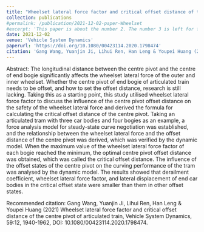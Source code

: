 ```yaml
---
title: "Wheelset lateral force factor and critical offset distance of the centre pivot of articulated train"
collection: publications
#permalink: /publication/2021-12-02-paper-Wheelset
#excerpt: 'This paper is about the number 2. The number 3 is left for future work.'
date: 2021-12-02
venue: 'Vehicle System Dynamics'
paperurl: 'https://doi.org/10.1080/00423114.2020.1798474'
citation: 'Gang Wang, Yuanjin Ji, Lihui Ren, Han Leng & Youpei Huang (2021) Wheelset lateral force factor and critical offset distance of the centre pivot of articulated train, Vehicle System Dynamics, 59:12, 1940-1962, DOI: 10.1080/00423114.2020.1798474'
---
```

Abstract: The longitudinal distance between the centre pivot and the centre of end bogie significantly affects the wheelset lateral force of the outer and inner wheelset. Whether the centre pivot of end bogie of articulated train needs to be offset, and how to set the offset distance, research is still lacking. Taking this as a starting point, this study utilised wheelset lateral force factor to discuss the influence of the centre pivot offset distance on the safety of the wheelset lateral force and derived the formula for calculating the critical offset distance of the centre pivot. Taking an articulated tram with three car bodies and four bogies as an example, a force analysis model for steady-state curve negotiation was established, and the relationship between the wheelset lateral force and the offset distance of the centre pivot was derived, which was verified by the dynamic model. When the maximum value of the wheelset lateral force factor of each bogie reached the minimum, the optimal centre pivot offset distance was obtained, which was called the critical offset distance. The influence of the offset states of the centre pivot on the curving performance of the tram was analysed by the dynamic model. The results showed that derailment coefficient, wheelset lateral force factor, and lateral displacement of end car bodies in the critical offset state were smaller than them in other offset states.


Recommended citation: Gang Wang, Yuanjin Ji, Lihui Ren, Han Leng & Youpei Huang (2021) Wheelset lateral force factor and critical offset distance of the centre pivot of articulated train, Vehicle System Dynamics, 59:12, 1940-1962, DOI: 10.1080/00423114.2020.1798474.

